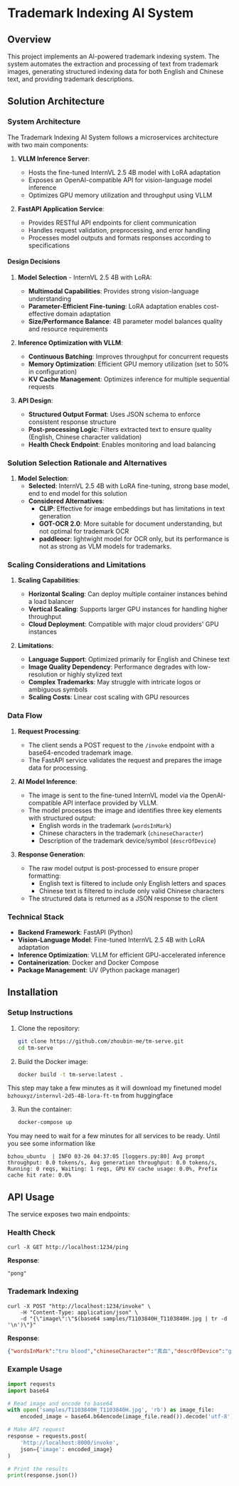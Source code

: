 # Trademark Indexing AI System

## Overview

This project implements an AI-powered trademark indexing system. The system automates the extraction and processing of text from trademark images, generating structured indexing data for both English and Chinese text, and providing trademark descriptions.

## Solution Architecture

### System Architecture

The Trademark Indexing AI System follows a microservices architecture with two main components:

1. **VLLM Inference Server**:
   - Hosts the fine-tuned InternVL 2.5 4B model with LoRA adaptation
   - Exposes an OpenAI-compatible API for vision-language model inference
   - Optimizes GPU memory utilization and throughput using VLLM

2. **FastAPI Application Service**:
   - Provides RESTful API endpoints for client communication
   - Handles request validation, preprocessing, and error handling
   - Processes model outputs and formats responses according to specifications

#### Design Decisions

1. **Model Selection** - InternVL 2.5 4B with LoRA:
   - **Multimodal Capabilities**: Provides strong vision-language understanding
   - **Parameter-Efficient Fine-tuning**: LoRA adaptation enables cost-effective domain adaptation
   - **Size/Performance Balance**: 4B parameter model balances quality and resource requirements

2. **Inference Optimization with VLLM**:
   - **Continuous Batching**: Improves throughput for concurrent requests
   - **Memory Optimization**: Efficient GPU memory utilization (set to 50% in configuration)
   - **KV Cache Management**: Optimizes inference for multiple sequential requests

3. **API Design**:
   - **Structured Output Format**: Uses JSON schema to enforce consistent response structure
   - **Post-processing Logic**: Filters extracted text to ensure quality (English, Chinese character validation)
   - **Health Check Endpoint**: Enables monitoring and load balancing

### Solution Selection Rationale and Alternatives

1. **Model Selection**:
   - **Selected**: InternVL 2.5 4B with LoRA fine-tuning, strong base model, end to end model for this solution
   - **Considered Alternatives**:
     - **CLIP**: Effective for image embeddings but has limitations in text generation
     - **GOT-OCR 2.0**: More suitable for document understanding, but not optimal for trademark OCR
     - **paddleocr**: lightwight model for OCR only, but its performance is not as strong as VLM models for trademarks.


### Scaling Considerations and Limitations

1. **Scaling Capabilities**:
   - **Horizontal Scaling**: Can deploy multiple container instances behind a load balancer
   - **Vertical Scaling**: Supports larger GPU instances for handling higher throughput
   - **Cloud Deployment**: Compatible with major cloud providers' GPU instances

2. **Limitations**:
   - **Language Support**: Optimized primarily for English and Chinese text
   - **Image Quality Dependency**: Performance degrades with low-resolution or highly stylized text
   - **Complex Trademarks**: May struggle with intricate logos or ambiguous symbols
   - **Scaling Costs**: Linear cost scaling with GPU resources


### Data Flow

1. **Request Processing**:
   - The client sends a POST request to the `/invoke` endpoint with a base64-encoded trademark image.
   - The FastAPI service validates the request and prepares the image data for processing.

2. **AI Model Inference**:
   - The image is sent to the fine-tuned InternVL model via the OpenAI-compatible API interface provided by VLLM.
   - The model processes the image and identifies three key elements with structured output:
     - English words in the trademark (`wordsInMark`)
     - Chinese characters in the trademark (`chineseCharacter`)
     - Description of the trademark device/symbol (`descrOfDevice`)

3. **Response Generation**:
   - The raw model output is post-processed to ensure proper formatting:
     - English text is filtered to include only English letters and spaces
     - Chinese text is filtered to include only valid Chinese characters
   - The structured data is returned as a JSON response to the client

### Technical Stack

- **Backend Framework**: FastAPI (Python)
- **Vision-Language Model**: Fine-tuned InternVL 2.5 4B with LoRA adaptation
- **Inference Optimization**: VLLM for efficient GPU-accelerated inference
- **Containerization**: Docker and Docker Compose
- **Package Management**: UV (Python package manager)

## Installation

### Setup Instructions

1. Clone the repository:
   ```bash
   git clone https://github.com/zhoubin-me/tm-serve.git
   cd tm-serve
   ```

2. Build the Docker image:
   ```bash
   docker build -t tm-serve:latest .
   ```
This step may take a few minutes as it will download my finetuned model ```bzhouxyz/internvl-2d5-4B-lora-ft-tm``` from huggingface

3. Run the container:
   ```bash
   docker-compose up
   ```

You may need to wait for a few minutes for all services to be ready. Until you see some information like
```
bzhou_ubuntu  | INFO 03-26 04:37:05 [loggers.py:80] Avg prompt throughput: 0.0 tokens/s, Avg generation throughput: 0.0 tokens/s, Running: 0 reqs, Waiting: 1 reqs, GPU KV cache usage: 0.0%, Prefix cache hit rate: 0.0%
```

## API Usage

The service exposes two main endpoints:

### Health Check

```
curl -X GET http://localhost:1234/ping
```

**Response**:
```
"pong"
```

### Trademark Indexing

```
curl -X POST "http://localhost:1234/invoke" \
    -H "Content-Type: application/json" \
    -d "{\"image\":\"$(base64 samples/T1103840H_T1103840H.jpg | tr -d '\n')\"}"
```

**Response**:
```json
{"wordsInMark":"tru blood","chineseCharacter":"真血","descrOfDevice":"gear"}
```

### Example Usage

```python
import requests
import base64

# Read image and encode to base64
with open('samples/T1103840H_T1103840H.jpg', 'rb') as image_file:
    encoded_image = base64.b64encode(image_file.read()).decode('utf-8')

# Make API request
response = requests.post(
    'http://localhost:8000/invoke',
    json={'image': encoded_image}
)

# Print the results
print(response.json())
```